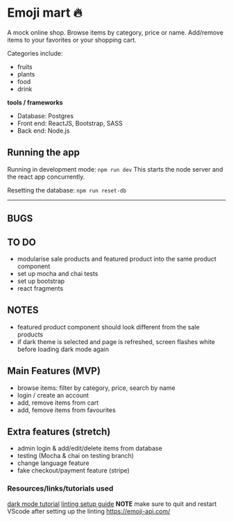 # Emoji mart 🔥

A mock online shop. Browse items by category, price or name. Add/remove items to your favorites or your shopping cart. 

Categories include:
- fruits
- plants
- food
- drink

**tools / frameworks**
- Database: Postgres
- Front end: ReactJS, Bootstrap, SASS
- Back end: Node.js

## Running the app

Running in development mode: `npm run dev`
This starts the node server and the react app concurrently.

Resetting the database: `npm run reset-db`

---

## BUGS



## TO DO
- modularise sale products and featured product into the same product component
- set up mocha and chai tests
- set up bootstrap
- react fragments


## NOTES

- featured product component should look different from the sale products
- if dark theme is selected and page is refreshed, screen flashes white before loading dark mode again


## Main Features (MVP)

- browse items: filter by category, price, search by name
- login / create an account
- add, remove items from cart
- add, femove items from favourites


## Extra features (stretch)

- admin login & add/edit/delete items from database
- testing (Mocha & chai on testing branch)
- change language feature
- fake checkout/payment feature (stripe)

### Resources/links/tutorials used

[dark mode tutorial](https://css-tricks.com/a-dark-mode-toggle-with-react-and-themeprovider/)
[linting setup guide](https://dev.to/saurabhggc/add-eslint-prettier-and-airbnb-to-your-project-3mo8)
**NOTE** make sure to quit and restart VScode after setting up the linting
https://emoji-api.com/
